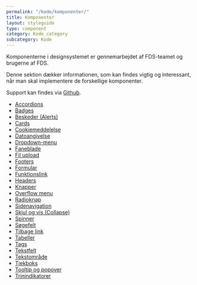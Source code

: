 ```yaml
---
permalink: "/kode/komponenter/"
title: Komponenter
layout: styleguide
type: component
category: Kode_category
subcategory: Kode
---
```


Komponenterne i designsystemet er gennemarbejdet af FDS-teamet og brugerne af FDS.

Denne sektion dækker informationen, som kan findes vigtig og interessant, når man skal implementere de forskellige komponenter.

Support kan findes via <a href="https://github.com/detfaellesdesignsystem/dkfds-components/issues">Github</a>.

<ul class="d-md-none">
    <li><a href="/kode/komponenter/accordions/" class="bold-link">Accordions</a></li>
    <li><a href="/kode/komponenter/badges/" class="bold-link">Badges</a></li>
    <li><a href="/kode/komponenter/beskeder/" class="bold-link">Beskeder (Alerts)</a></li>
    <li><a href="/kode/komponenter/cards/" class="bold-link">Cards</a></li>
    <li><a href="/kode/komponenter/cookiemeddelelse/" class="bold-link">Cookiemeddelelse</a></li>
    <li><a href="/kode/komponenter/dato-felt/" class="bold-link">Datoangivelse</a></li>
    <li><a href="/kode/komponenter/drop-down/" class="bold-link">Dropdown-menu</a></li>
    <li><a href="/kode/komponenter/tabnav/" class="bold-link">Faneblade</a></li>
    <li><a href="/kode/komponenter/fil-upload//" class="bold-link">Fil upload</a></li>
    <li><a href="/kode/komponenter/footers/" class="bold-link">Footers</a></li>
    <li><a href="/kode/komponenter/formular/" class="bold-link">Formular</a></li>
    <li><a href="/kode/komponenter/funktionslink/" class="bold-link">Funktionslink</a></li>
    <li><a href="/kode/komponenter/headers/" class="bold-link">Headers</a></li>
    <li><a href="/kode/komponenter/buttons/" class="bold-link">Knapper</a></li>
    <li><a href="/kode/komponenter/overflowmenu/" class="bold-link">Overflow menu</a></li>
    <li><a href="/kode/komponenter/radiobutton/" class="bold-link">Radioknap</a></li>
    <li><a href="/kode/komponenter/sidenav/" class="bold-link">Sidenavigation</a></li>
    <li><a href="/kode/komponenter/collapse/" class="bold-link">Skjul og vis (Collapse)</a></li>
    <li><a href="/kode/komponenter/spinner/" class="bold-link">Spinner</a></li>
    <li><a href="/kode/komponenter/search/" class="bold-link">Søgefelt</a></li>
    <li><a href="/kode/komponenter/tilbage-link/" class="bold-link">Tilbage link</a></li>
    <li><a href="/kode/komponenter/tables/" class="bold-link">Tabeller</a></li>
    <li><a href="/kode/komponenter/tags/" class="bold-link">Tags</a></li>
    <li><a href="/kode/komponenter/tekstfelt/" class="bold-link">Tekstfelt</a></li>
    <li><a href="/kode/komponenter/textarea/" class="bold-link">Tekstområde</a></li>
    <li><a href="/kode/komponenter/tjekboks/" class="bold-link">Tjekboks</a></li>
    <li><a href="/kode/komponenter/tooltip/" class="bold-link">Tooltip og popover</a></li>
    <li><a href="/kode/komponenter/trinindikatorer/" class="bold-link">Trinindikatorer</a></li>
</ul>
